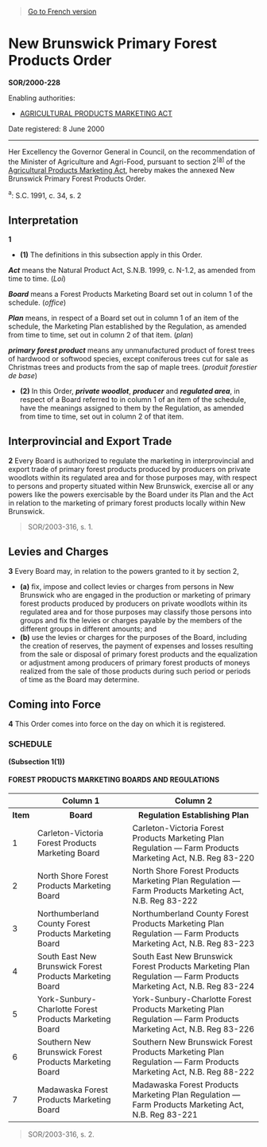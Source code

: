> [Go to French version](/fr/Règlements/Décrets,%20ordonnances%20et%20règlements%20statutaires/2000/228.md)

# New Brunswick Primary Forest Products Order

**SOR/2000-228**

Enabling authorities: 
- [AGRICULTURAL PRODUCTS MARKETING ACT](/en/Acts/Revised%20Statutes%20of%20Canada/A/A-6.md)

Date registered: 8 June 2000

----------

Her Excellency the Governor General in Council, on the recommendation of the Minister of Agriculture and Agri-Food, pursuant to section 2<sup><a href='#footnotea_e'>[a]</a></sup> of the [Agricultural Products Marketing Act](/en/Acts/Revised%20Statutes%20of%20Canada/A/A-6.md), hereby makes the annexed New Brunswick Primary Forest Products Order.

<a name='footnotea_e'><sup>a</sup></a>: S.C. 1991, c. 34, s. 2<br />




## Interpretation


**1** 

- **(1)** The definitions in this subsection apply in this Order.

***Act*** means the Natural Product Act, S.N.B. 1999, c. N-1.2, as amended from time to time. (*Loi*)

***Board*** means a Forest Products Marketing Board set out in column 1 of the schedule. (*office*)

***Plan*** means, in respect of a Board set out in column 1 of an item of the schedule, the Marketing Plan established by the Regulation, as amended from time to time, set out in column 2 of that item. (*plan*)

***primary forest product*** means any unmanufactured product of forest trees of hardwood or softwood species, except coniferous trees cut for sale as Christmas trees and products from the sap of maple trees. (*produit forestier de base*)

- **(2)** In this Order, ***private woodlot***, ***producer*** and ***regulated area***, in respect of a Board referred to in column 1 of an item of the schedule, have the meanings assigned to them by the Regulation, as amended from time to time, set out in column 2 of that item.




## Interprovincial and Export Trade


**2** Every Board is authorized to regulate the marketing in interprovincial and export trade of primary forest products produced by producers on private woodlots within its regulated area and for those purposes may, with respect to persons and property situated within New Brunswick, exercise all or any powers like the powers exercisable by the Board under its Plan and the Act in relation to the marketing of primary forest products locally within New Brunswick.
> SOR/2003-316, s. 1.





## Levies and Charges


**3** Every Board may, in relation to the powers granted to it by section 2,
- **(a)** fix, impose and collect levies or charges from persons in New Brunswick who are engaged in the production or marketing of primary forest products produced by producers on private woodlots within its regulated area and for those purposes may classify those persons into groups and fix the levies or charges payable by the members of the different groups in different amounts; and
- **(b)** use the levies or charges for the purposes of the Board, including the creation of reserves, the payment of expenses and losses resulting from the sale or disposal of primary forest products and the equalization or adjustment among producers of primary forest products of moneys realized from the sale of those products during such period or periods of time as the Board may determine.




## Coming into Force


**4** This Order comes into force on the day on which it is registered.




### **SCHEDULE** 
**(Subsection 1(1))**
#### FOREST PRODUCTS MARKETING BOARDS AND REGULATIONS
<table>
<tr>
<th></th>
<th>Column 1</th>
<th>Column 2</th>
</tr>
<tr>
<th>Item</th>
<th>Board</th>
<th>Regulation Establishing Plan</th>
</tr>
<tr>
<td>1</td>
<td>Carleton-Victoria Forest Products Marketing Board</td>
<td>Carleton-Victoria Forest Products Marketing Plan Regulation — Farm Products Marketing Act, N.B. Reg 83-220</td>
</tr>
<tr>
<td>2</td>
<td>North Shore Forest Products Marketing Board</td>
<td>North Shore Forest Products Marketing Plan Regulation — Farm Products Marketing Act, N.B. Reg 83-222</td>
</tr>
<tr>
<td>3</td>
<td>Northumberland County Forest Products Marketing Board</td>
<td>Northumberland County Forest Products Marketing Plan Regulation — Farm Products Marketing Act, N.B. Reg 83-223</td>
</tr>
<tr>
<td>4</td>
<td>South East New Brunswick Forest Products Marketing Board</td>
<td>South East New Brunswick Forest Products Marketing Plan Regulation — Farm Products Marketing Act, N.B. Reg 83-224</td>
</tr>
<tr>
<td>5</td>
<td>York-Sunbury-Charlotte Forest Products Marketing Board</td>
<td>York-Sunbury-Charlotte Forest Products Marketing Plan Regulation — Farm Products Marketing Act, N.B. Reg 83-226</td>
</tr>
<tr>
<td>6</td>
<td>Southern New Brunswick Forest Products Marketing Board</td>
<td>Southern New Brunswick Forest Products Marketing Plan Regulation — Farm Products Marketing Act, N.B. Reg 88-222</td>
</tr>
<tr>
<td>7</td>
<td>Madawaska Forest Products Marketing Board</td>
<td>Madawaska Forest Products Marketing Plan Regulation — Farm Products Marketing Act, N.B. Reg 83-221</td>
</tr>
</table>

> SOR/2003-316, s. 2.


